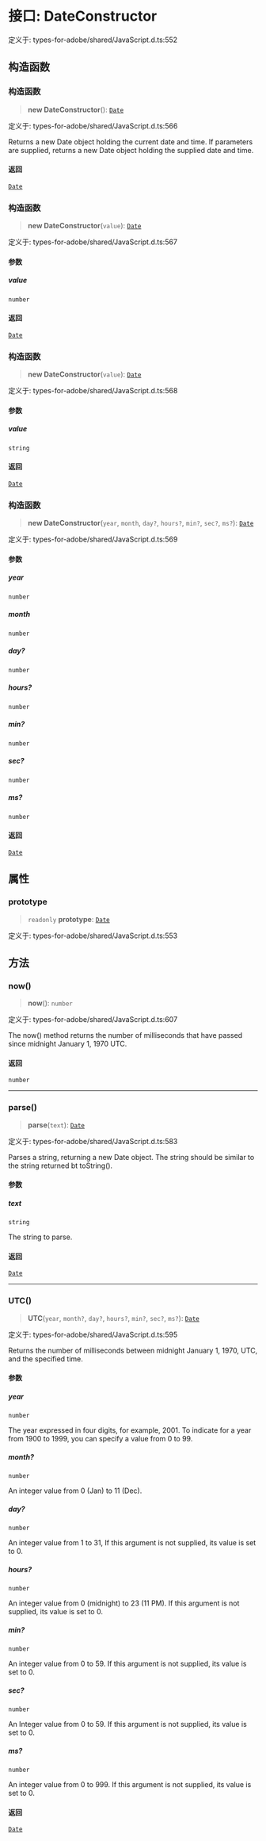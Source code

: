 # 接口: DateConstructor

定义于: types-for-adobe/shared/JavaScript.d.ts:552

## 构造函数

### 构造函数

> **new DateConstructor**(): [`Date`](Date.md)

定义于: types-for-adobe/shared/JavaScript.d.ts:566

Returns a new Date object holding the current date and time.
If parameters are supplied, returns a new Date object holding the supplied date and time.

#### 返回

[`Date`](Date.md)

### 构造函数

> **new DateConstructor**(`value`): [`Date`](Date.md)

定义于: types-for-adobe/shared/JavaScript.d.ts:567

#### 参数

##### value

`number`

#### 返回

[`Date`](Date.md)

### 构造函数

> **new DateConstructor**(`value`): [`Date`](Date.md)

定义于: types-for-adobe/shared/JavaScript.d.ts:568

#### 参数

##### value

`string`

#### 返回

[`Date`](Date.md)

### 构造函数

> **new DateConstructor**(`year`, `month`, `day?`, `hours?`, `min?`, `sec?`, `ms?`): [`Date`](Date.md)

定义于: types-for-adobe/shared/JavaScript.d.ts:569

#### 参数

##### year

`number`

##### month

`number`

##### day?

`number`

##### hours?

`number`

##### min?

`number`

##### sec?

`number`

##### ms?

`number`

#### 返回

[`Date`](Date.md)

## 属性

### prototype

> `readonly` **prototype**: [`Date`](Date.md)

定义于: types-for-adobe/shared/JavaScript.d.ts:553

## 方法

### now()

> **now**(): `number`

定义于: types-for-adobe/shared/JavaScript.d.ts:607

The now() method returns the number of milliseconds that have passed since midnight January 1, 1970 UTC.

#### 返回

`number`

***

### parse()

> **parse**(`text`): [`Date`](Date.md)

定义于: types-for-adobe/shared/JavaScript.d.ts:583

Parses a string, returning a new Date object. The string should be similar to the string returned bt toString().

#### 参数

##### text

`string`

The string to parse.

#### 返回

[`Date`](Date.md)

***

### UTC()

> **UTC**(`year`, `month?`, `day?`, `hours?`, `min?`, `sec?`, `ms?`): [`Date`](Date.md)

定义于: types-for-adobe/shared/JavaScript.d.ts:595

Returns the number of milliseconds between midnight January 1, 1970, UTC, and the specified time.

#### 参数

##### year

`number`

The year expressed in four digits, for example, 2001. To indicate for a year from 1900 to 1999, you can specify a value from 0 to 99.

##### month?

`number`

An integer value from 0 (Jan) to 11 (Dec).

##### day?

`number`

An integer value from 1 to 31, If this argument is not supplied, its value is set to 0.

##### hours?

`number`

An integer value from 0 (midnight) to 23 (11 PM). If this argument is not supplied, its value is set to 0.

##### min?

`number`

An integer value from 0 to 59. If this argument is not supplied, its value is set to 0.

##### sec?

`number`

An Integer value from 0 to 59. If this argument is not supplied, its value is set to 0.

##### ms?

`number`

An integer value from 0 to 999. If this argument is not supplied, its value is set to 0.

#### 返回

[`Date`](Date.md)
